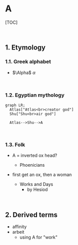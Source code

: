 # A

<style>
  h1 {
    counter-reset: h2
  }
  h2 {
    counter-reset: h3
  }
  h2:before {
    counter-increment: h2;
    content: counter(h2) ". "
  }
  h3:before {
    counter-increment: h3;
    content: counter(h2) "." counter(h3) ". "
  }
</style>

[TOC]

</br>

## Etymology

### Greek alphabet

+ $\Alpha$ $\alpha$

</br>

### Egyptian mythology

```mermaid
graph LR;
  Atlas["Atlas<br>creator god"]
  Shu["Shu<br>air god"]
    
  Atlas-->Shu-->A
```

</br>

### Folk

+ A = inverted ox head?
  + Phoenicians

+ first get an ox, then a woman
  + Works and Days
    + by Hesiod

</br>

## Derived terms

+ affinity
+ arbeit
  + using A for "work"
